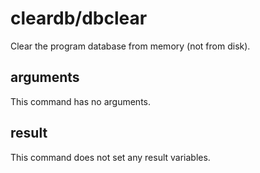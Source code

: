 # cleardb/dbclear

Clear the program database from memory (not from disk).

## arguments

This command has no arguments.

## result

This command does not set any result variables.
